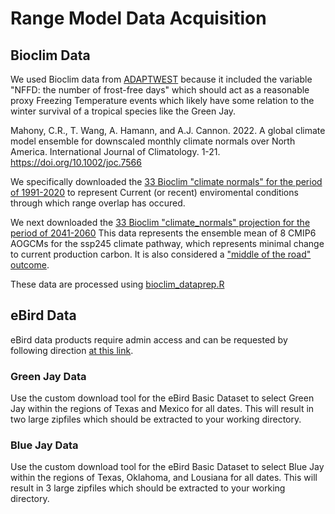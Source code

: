 # Range Model Data Acquisition


## Bioclim Data
We used Bioclim data from [ADAPTWEST](https://adaptwest.databasin.org/pages/adaptwest-climatena/) because it included the variable "NFFD: the number of frost-free days" which should act as a reasonable proxy Freezing Temperature events which likely have some relation to the winter survival of a tropical species like the Green Jay.

Mahony, C.R., T. Wang, A. Hamann, and A.J. Cannon. 2022. A global climate model ensemble for downscaled monthly climate normals over North America. International Journal of Climatology. 1-21. https://doi.org/10.1002/joc.7566

We specifically downloaded the [33 Bioclim "climate normals" for the period of 1991-2020](https://adaptwest.databasin.org/pages/adaptwest-climatena/#:~:text=1991%2D2020%20period-,zipfile,-zipfile) to represent Current (or recent) enviromental conditions through which range overlap has occured.

We next downloaded the [33 Bioclim "climate_normals" projection for the period of 2041-2060](https://s3-us-west-2.amazonaws.com/www.cacpd.org/CMIP6v73/ensembles/ensemble_8GCMs_ssp245_2041_2060_bioclim.zip) This data represents the ensemble mean of 8 CMIP6 AOGCMs for the ssp245 climate pathway, which represents minimal change to current production carbon. It is also considered a ["middle of the road" outcome](https://www.carbonbrief.org/explainer-how-shared-socioeconomic-pathways-explore-future-climate-change/). 

These data are processed using [bioclim_dataprep.R](https://github.com/brianstokesUT/Hybrid-Jay/blob/main/Range%20Model/bioclim_dataprep.R)


## eBird Data
eBird data products require admin access and can be requested by following direction [at this link](https://science.ebird.org/en/use-ebird-data). 

### Green Jay Data
Use the custom download tool for the eBird Basic Dataset to select Green Jay within the regions of Texas and Mexico for all dates. This will result in two large zipfiles which should be extracted to your working directory.

### Blue Jay Data
Use the custom download tool for the eBird Basic Dataset to select Blue Jay within the regions of Texas, Oklahoma, and Lousiana for all dates. This will result in 3 large zipfiles which should be extracted to your working directory.
